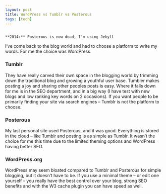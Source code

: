 ```yaml
---
layout: post
title: WordPress vs Tumblr vs Posterous
tags: [tech]
---
```

<code>
**2014:** Posterous is now dead, I'm using Jekyll
</code>


I’ve come back to the blog world and had to choose a platform to write my words. For me the choice was WordPress.

### Tumblr ###

They have really carved their own space in the blogging world by trimming down the traditional blog and growing a youthful user base. Tumbler makes posting a joy and sharing other peoples posts is easy. Where it falls down for me is in the SEO department, and in a big way (I have test with new blogs and low ranking key words on 2 occasions). If you want people to be primarily finding your site via search engines – Tumblr is not the platform to choose.

### Posterous ###

My last personal site used Posterous, and it was good. Everything is stored in the cloud – like Tumblr and posting is as simple as Tumblr. It wasn’t the choice for me this time due to the limited theming options and WordPress having better SEO.

### WordPress.org ###

WordPress may seem bloated compared to Tumblr and Posterous for simple blogging, but it doesn’t have to be. If you use a minimal theme – or edit one yourself – you really have the best control over your blog, strong SEO benefits and with the W3 cache plugin you can have speed as well.